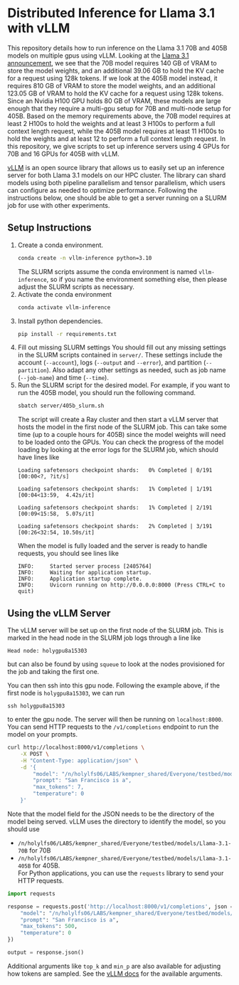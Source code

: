 # Distributed Inference for Llama 3.1 with vLLM 

This repository details how to run inference on the Llama 3.1 70B and 405B models on multiple gpus using vLLM.
Looking at the [Llama 3.1 announcement](https://huggingface.co/blog/llama31), we see that the 70B model requires 140 GB of VRAM to store the model weights, and an additional 39.06 GB to hold the KV cache for a request using 128k tokens.
If we look at the 405B model instead, it requires 810 GB of VRAM to store the model weights, and an additional 123.05 GB of VRAM to hold the KV cache for a request using 128k tokens.
Since an Nvidia H100 GPU holds 80 GB of VRAM, these models are large enough that they require a multi-gpu setup for 70B and multi-node setup for 405B.
Based on the memory requirements above, the 70B model requires at least 2 H100s to hold the weights and at least 3 H100s to perform a full context length request, while the 405B model requires at least 11 H100s to hold the weights and at least 12 to perform a full context length request.
In this repository, we give scripts to set up inference servers using 4 GPUs for 70B and 16 GPUs for 405B with vLLM.

[vLLM](https://docs.vllm.ai/en/latest/index.html) is an open source library that allows us to easily set up an inference server for both Llama 3.1 models on our HPC cluster. The library can shard models using both pipeline parallelism and tensor parallelism, which users can configure as needed to optimize performance.
Following the instructions below, one should be able to get a server running on a SLURM job for use with other experiments.

## Setup Instructions

1. Create a conda environment.
    ```bash
    conda create -n vllm-inference python=3.10
    ```
    The SLURM scripts assume the conda environment is named `vllm-inference`, so if you name the environment something else, then please adjust the SLURM scripts as necessary.
1. Activate the conda environment
    ```bash
    conda activate vllm-inference
    ```
1. Install python dependencies.
    ```bash
    pip install -r requirements.txt
    ```
1. Fill out missing SLURM settings
    You should fill out any missing settings in the SLURM scripts contained in `server/`. These settings include the account (`--account`), logs (`--output` and `--error`), and partition (`--partition`). Also adapt any other settings as needed, such as job name (`--job-name`) and time (`--time`).
1. Run the SLURM script for the desired model. For example, if you want to run the 405B model, you should run the following command.
    ```bash
    sbatch server/405b_slurm.sh
    ```
    The script will create a Ray cluster and then start a vLLM server that hosts the model in the first node of the SLURM job.
    This can take some time (up to a couple hours for 405B) since the model weights will need to be loaded onto the GPUs.
    You can check the progress of the model loading by looking at the error logs for the SLURM job, which should have lines like
    ```
    Loading safetensors checkpoint shards:   0% Completed | 0/191 [00:00<?, ?it/s]
    
    Loading safetensors checkpoint shards:   1% Completed | 1/191 [00:04<13:59,  4.42s/it]
    
    Loading safetensors checkpoint shards:   1% Completed | 2/191 [00:09<15:58,  5.07s/it]
    
    Loading safetensors checkpoint shards:   2% Completed | 3/191 [00:26<32:54, 10.50s/it]
    ```
    When the model is fully loaded and the server is ready to handle requests, you should see lines like
    ```
    INFO:     Started server process [2405764]
    INFO:     Waiting for application startup.
    INFO:     Application startup complete.
    INFO:     Uvicorn running on http://0.0.0.0:8000 (Press CTRL+C to quit)
    ```

## Using the vLLM Server

The vLLM server will be set up on the first node of the SLURM job.
This is marked in the head node in the SLURM job logs through a line like
```
Head node: holygpu8a15303
```
but can also be found by using `squeue` to look at the nodes provisioned for the job and taking the first one.

You can then ssh into this gpu node. Following the example above, if the first node is `holygpu8a15303`, we can run
```
ssh holygpu8a15303
```
to enter the gpu node.
The server will then be running on `localhost:8000`. You can send HTTP requests to the `/v1/completions` endpoint to run the model on your prompts.
```bash
curl http://localhost:8000/v1/completions \
    -X POST \
    -H "Content-Type: application/json" \
    -d '{
        "model": "/n/holylfs06/LABS/kempner_shared/Everyone/testbed/models/Llama-3.1-405B",
        "prompt": "San Francisco is a",
        "max_tokens": 7,
        "temperature": 0
    }'
```
Note that the model field for the JSON needs to be the directory of the model being served. vLLM uses the directory to identify the model, so you should use 
- `/n/holylfs06/LABS/kempner_shared/Everyone/testbed/models/Llama-3.1-70B` for 70B
- `/n/holylfs06/LABS/kempner_shared/Everyone/testbed/models/Llama-3.1-405B` for 405B.  
For Python applications, you can use the `requests` library to send your HTTP requests.
```python
import requests

response = requests.post('http://localhost:8000/v1/completions', json = {
    "model": "/n/holylfs06/LABS/kempner_shared/Everyone/testbed/models/Llama-3.1-405B",
    "prompt": "San Francisco is a",
    "max_tokens": 500,
    "temperature": 0
})

output = response.json()
```
Additional arguments like `top_k` and `min_p` are also available for adjusting how tokens are sampled. See the [vLLM docs](https://docs.vllm.ai/en/latest/dev/sampling_params.html) for the available arguments.
